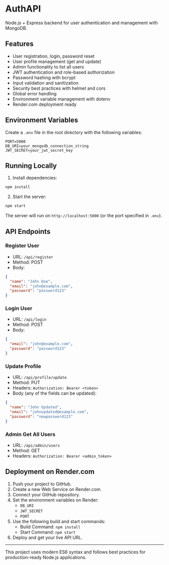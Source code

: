 # AuthAPI

Node.js + Express backend for user authentication and management with MongoDB.

## Features

- User registration, login, password reset
- User profile management (get and update)
- Admin functionality to list all users
- JWT authentication and role-based authorization
- Password hashing with bcrypt
- Input validation and sanitization
- Security best practices with helmet and cors
- Global error handling
- Environment variable management with dotenv
- Render.com deployment ready

## Environment Variables

Create a `.env` file in the root directory with the following variables:

```
PORT=5000
DB_URI=your_mongodb_connection_string
JWT_SECRET=your_jwt_secret_key
```

## Running Locally

1. Install dependencies:

```bash
npm install
```

2. Start the server:

```bash
npm start
```

The server will run on `http://localhost:5000` (or the port specified in `.env`).

## API Endpoints

### Register User

- URL: `/api/register`
- Method: POST
- Body:

```json
{
  "name": "John Doe",
  "email": "john@example.com",
  "password": "password123"
}
```

### Login User

- URL: `/api/login`
- Method: POST
- Body:

```json
{
  "email": "john@example.com",
  "password": "password123"
}
```

### Update Profile

- URL: `/api/profile/update`
- Method: PUT
- Headers: `Authorization: Bearer <token>`
- Body (any of the fields can be updated):

```json
{
  "name": "John Updated",
  "email": "johnupdated@example.com",
  "password": "newpassword123"
}
```

### Admin Get All Users

- URL: `/api/admin/users`
- Method: GET
- Headers: `Authorization: Bearer <admin_token>`

## Deployment on Render.com

1. Push your project to GitHub.
2. Create a new Web Service on Render.com.
3. Connect your GitHub repository.
4. Set the environment variables on Render:
   - `DB_URI`
   - `JWT_SECRET`
   - `PORT`
5. Use the following build and start commands:
   - Build Command: `npm install`
   - Start Command: `npm start`
6. Deploy and get your live API URL.

---

This project uses modern ES6 syntax and follows best practices for production-ready Node.js applications.
